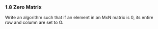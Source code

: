 ### 1.8 Zero Matrix
Write an algorithm such that if an element in an MxN matrix is 0, its entire row and column are set to O.